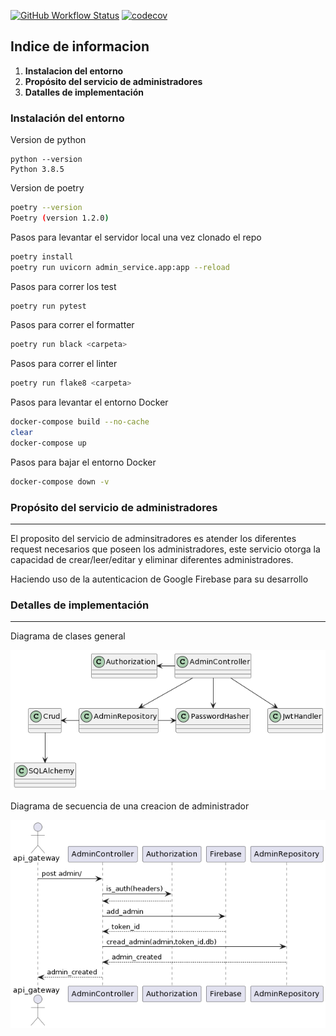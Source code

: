 [![GitHub Workflow Status](https://github.com/Fifiuba/admin-service/actions/workflows/test_action.yml/badge.svg?event=push)](https://github.com/Fifiuba/admin-service/commits/main)
[![codecov](https://codecov.io/gh/Fifiuba/admin-service/branch/main/graph/badge.svg?token=RQXZSBLB86)](https://codecov.io/gh/Fifiuba/admin-service)


## Indice de informacion
1. **Instalacion del entorno**
2. **Propósito del servicio de administradores**
3. **Datalles de implementación**


### Instalación del entorno

Version de python
```shell
python --version
Python 3.8.5
 ```
Version de poetry
```bash
poetry --version
Poetry (version 1.2.0)
 ```

Pasos para levantar el servidor local una vez clonado el repo
```bash
poetry install
poetry run uvicorn admin_service.app:app --reload
```

Pasos para correr los test
```bash
poetry run pytest
```

Pasos para correr el formatter
```bash
poetry run black <carpeta>
```

Pasos para correr el linter
```bash
poetry run flake8 <carpeta>
```

Pasos para levantar el entorno Docker
```bash
docker-compose build --no-cache
clear
docker-compose up
```

Pasos para bajar el entorno Docker
```bash
docker-compose down -v
```

### Propósito del servicio de administradores
---

El proposito del servicio de adminsitradores es atender los diferentes request necesarios que poseen los administradores, este servicio otorga la capacidad de crear/leer/editar y eliminar diferentes administradores.

Haciendo uso de la autenticacion de Google Firebase para su desarrollo

### Detalles de implementación
---
Diagrama de clases general

![uml](uml.png)

Diagrama de secuencia de una creacion de administrador

![](secuence.png)
